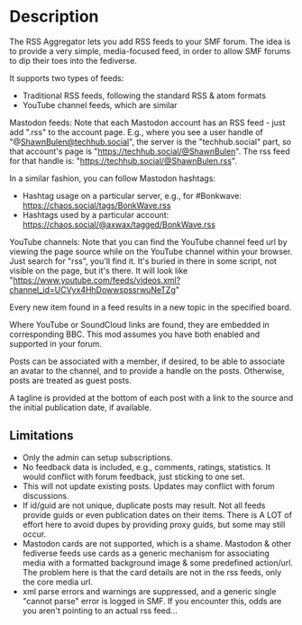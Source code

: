 # Description
The RSS Aggregator lets you add RSS feeds to your SMF forum.  The idea is to provide a very simple, media-focused feed, in order to allow SMF forums to dip their toes into the fediverse.

It supports two types of feeds:
 - Traditional RSS feeds, following the standard RSS & atom formats
 - YouTube channel feeds, which are similar

Mastodon feeds:  Note that each Mastodon account has an RSS feed - just add ".rss" to the account page.  E.g., where you see a user handle of "@ShawnBulen@techhub.social", the server is the "techhub.social" part, so that account's page is "https://techhub.social/@ShawnBulen".  The rss feed for that handle is: "https://techhub.social/@ShawnBulen.rss".

In a similar fashion, you can follow Mastodon hashtags:
 - Hashtag usage on a particular server, e.g., for #Bonkwave: https://chaos.social/tags/BonkWave.rss
 - Hashtags used by a particular account: https://chaos.social/@axwax/tagged/BonkWave.rss

YouTube channels:  Note that you can find the YouTube channel feed url by viewing the page source while on the YouTube channel within your browser.  Just search for "rss", you'll find it.  It's buried in there in some script, not visible on the page, but it's there.  It will look like "https://www.youtube.com/feeds/videos.xml?channel_id=UCVyx4HhDowwspssrwuNeTZg"

Every new item found in a feed results in a new topic in the specified board.

Where YouTube or SoundCloud links are found, they are embedded in corresponding BBC.  This mod assumes you have both enabled and supported in your forum.

Posts can be associated with a member, if desired, to be able to associate an avatar to the channel, and to provide a handle on the posts.  Otherwise, posts are treated as guest posts.

A tagline is provided at the bottom of each post with a link to the source and the initial publication date, if available.

## Limitations
 - Only the admin can setup subscriptions.
 - No feedback data is included, e.g., comments, ratings, statistics.  It would conflict with forum feedback, just sticking to one set.
 - This will not update existing posts.  Updates may conflict with forum discussions.
 - If id/guid are not unique, duplicate posts may result.  Not all feeds provide guids or even publication dates on their items.  There is A LOT of effort here to avoid dupes by providing proxy guids, but some may still occur.
 - Mastodon cards are not supported, which is a shame.  Mastodon & other fediverse feeds use cards as a generic mechanism for associating media with a formatted background image & some predefined action/url.  The problem here is that the card details are not in the rss feeds, only the core media url.
 - xml parse errors and warnings are suppressed, and a generic single "cannot parse" error is logged in SMF.  If you encounter this, odds are you aren't pointing to an actual rss feed...
